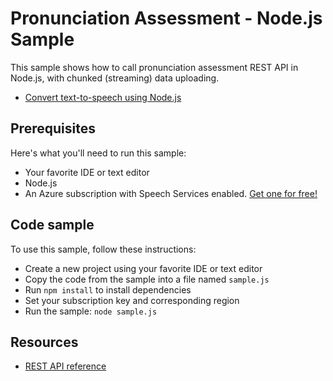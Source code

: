 # Pronunciation Assessment - Node.js Sample

This sample shows how to call pronunciation assessment REST API in Node.js, with chunked (streaming) data uploading.

* [Convert text-to-speech using Node.js](https://docs.microsoft.com/azure/cognitive-services/speech-service/quickstart-nodejs-text-to-speech)

## Prerequisites

Here's what you'll need to run this sample:

* Your favorite IDE or text editor
* Node.js
* An Azure subscription with Speech Services enabled. [Get one for free!](https://docs.microsoft.com/azure/cognitive-services/speech-service/get-started)

## Code sample

To use this sample, follow these instructions:

* Create a new project using your favorite IDE or text editor
* Copy the code from the sample into a file named `sample.js`
* Run `npm install` to install dependencies
* Set your subscription key and corresponding region
* Run the sample: `node sample.js`

## Resources

* [REST API reference](https://docs.microsoft.com/en-us/azure/cognitive-services/speech-service/rest-speech-to-text)
